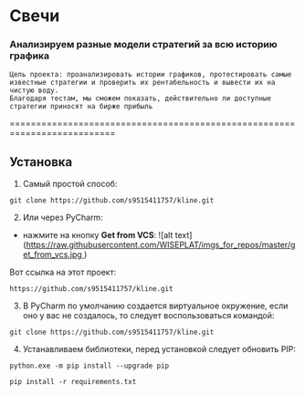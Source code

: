 # Свечи
### Анализируем разные модели стратегий за всю историю графика

```shell
Цель проекта: проанализировать истории графиков, протестировать самые известные стратегии и проверить их рентабельность и вывести их на чистую воду.
Благодаря тестам, мы сможем показать, действительно ли доступные стратегии приносят на бирже прибыль
```

==========================================================================

## Установка
1) Самый простой способ:
```shell
git clone https://github.com/s9515411757/kline.git
```

2) Или через PyCharm:
- нажмите на кнопку **Get from VCS**:
![alt text]([https://raw.githubusercontent.com/WISEPLAT/imgs_for_repos/master/get_from_vcs.jpg ](https://github.com/s9515411757/kline.git))

Вот ссылка на этот проект:
```shell
https://github.com/s9515411757/kline.git
```
3) В PyCharm по умолчанию создается виртуальное окружение, если оно у вас не создалось, то следует воспользоваться командой:
```shell
git clone https://github.com/s9515411757/kline.git
```

4) Устанавливаем библиотеки, перед установкой следует обновить PIP:
```shell
python.exe -m pip install --upgrade pip

pip install -r requirements.txt
```
